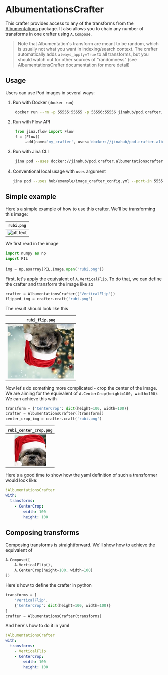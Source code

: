 # AlbumentationsCrafter

This crafter provides access to any of the transforms from the [Albumentations](https://github.com/albumentations-team/albumentations/) package. It also allows you to chain any number of transforms in one crafter using ``A.Compose``.

> Note that Albumentation's transform are meant to be random, which is usually not what you want in indexing/search context. The crafter automatically adds `always_apply=True` to all transforms, but you should watch out for other sources of "randomness" (see AlbumentationsCrafter documentation for more detail)

## Usage

Users can use Pod images in several ways:

1. Run with Docker (`docker run`)
   ```bash
    docker run --rm -p 55555:55555 -p 55556:55556 jinahub/pod.crafter.albumentationscrafter:0.0.3-1.0.7 --port-in 55555 --port-out 55556
    ```

2. Run with Flow API
   ```python
    from jina.flow import Flow
    f = (Flow()
        .add(name='my_crafter', uses='docker://jinahub/pod.crafter.albumentationscrafter:0.0.3-1.0.7', port_in=55555, port_out=55556))
    ```

3. Run with Jina CLI
   ```bash
    jina pod --uses docker://jinahub/pod.crafter.albumentationscrafter:0.0.3-1.0.7 --port-in=55555 --port-out 55556
    ```

4. Conventional local usage with `uses` argument
    ```bash
    jina pod --uses hub/example/image_crafter_config.yml --port-in 55555 --port-out 55556
    ```

## Simple example

Here's a simple example of how to use this crafter. We'll be transforming this image:

| `rubi.png` |
|:--:|
| ![alt text](tests/rubi.png "rubi") |

We first read in the image

``` python
import numpy as np
import PIL

img = np.asarray(PIL.Image.open('rubi.png'))
```

First, let's apply the equivalent of `A.VerticalFlip`. To do that, we can define the crafter and transform the image like so

``` python
crafter = AlbumentationsCrafter(['VerticalFlip'])
flipped_img = crafter.craft('rubi.png')
```

The result should look like this

| `rubi_flip.png` |
|:--:|
| ![alt text](tests/rubi_flip.png "rubi") |

Now let's do something more complicated - crop the center of the image. We are aiming for the equivalent of `A.CenterCrop(height=100, width=100)`. We can achieve this with

``` python
transform = {'CenterCrop': dict(height=100, width=100)}
crafter = AlbumentationsCrafter([transform])
center_crop_img = crafter.craft('rubi.png')
```

| `rubi_center_crop.png` |
|:--:|
| ![alt text](tests/rubi_center_crop.png "rubi") |

Here's a good time to show how the yaml definition of such a transformer would look like:

``` yaml
!AlbumentationsCrafter
with:
  transforms:
    - CenterCrop:
        width: 100
        height: 100
```

## Composing transforms

Composing transforms is straightforward. We'll show how to achieve the equivalent of

``` python
A.Compose([
    A.VerticalFlip(),
    A.CenterCrop(height=100, width=100)
])
```

Here's how to define the crafter in python

``` python
transforms = [
    'VerticalFlip',
    {'CenterCrop': dict(height=100, width=100)}
]
crafter = AlbumentationsCrafter(transforms)
```

And here's how to do it in yaml

``` yaml
!AlbumentationsCrafter
with:
  transforms:
    - VerticalFlip
    - CenterCrop:
        width: 100
        height: 100
```
